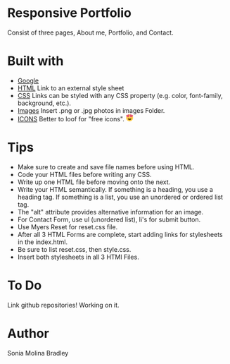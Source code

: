 # Responsive Portfolio
Consist of three pages, About me, Portfolio, and Contact.

# Built with

* [Google](https://www.google.com/) 
* [HTML](https://www.w3schools.com/tags/tag_link.asp) Link to an external style sheet
* [CSS](https://www.w3schools.com/css/css_link.asp) Links can be styled with any CSS property (e.g. color, font-family, background, etc.).
* [Images]() Insert .png or .jpg photos in images Folder.
* [ICONS](https://www.flaticon.com/free-icon/in-love_576803#term=heart&page=1&position=95) Better to loof for "free icons". ![alt text](assets/images/in-love.png)

# Tips
* Make sure to create and save file names before using HTML.
* Code your HTML files before writing any CSS. 
* Write up one HTML file before moving onto the next. 
* Write your HTML semantically.
	If something is a heading, you use a heading tag.
	If something is a list, you use an unordered or ordered list tag.
* The "alt" attribute provides alternative information for an image. 
* For Contact Form, use ul (unordered list), li's for submit button.
* Use Myers Reset for reset.css file.
* After all 3 HTML Forms are complete, start adding links for stylesheets in the index.html.  
* Be sure to list reset.css, then style.css.
* Insert both stylesheets in all 3 HTMl Files.

# To Do
Link github repositories!  Working on it.

# Author
Sonia Molina Bradley



